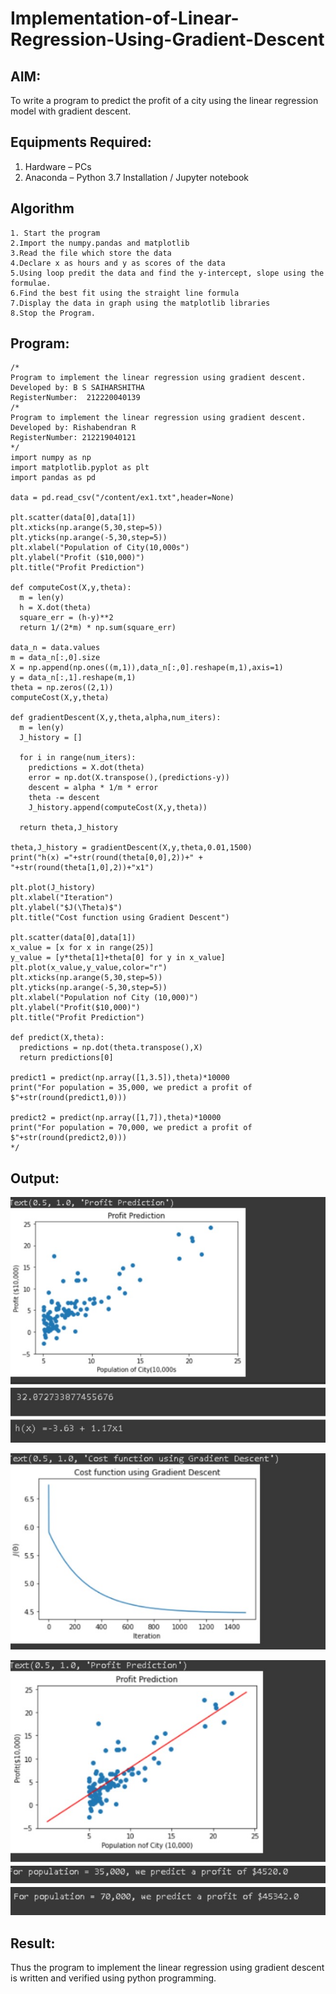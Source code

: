 # Implementation-of-Linear-Regression-Using-Gradient-Descent

## AIM:
To write a program to predict the profit of a city using the linear regression model with gradient descent.

## Equipments Required:
1. Hardware – PCs
2. Anaconda – Python 3.7 Installation / Jupyter notebook

## Algorithm
```
1. Start the program
2.Import the numpy.pandas and matplotlib
3.Read the file which store the data
4.Declare x as hours and y as scores of the data
5.Using loop predit the data and find the y-intercept, slope using the formulae.
6.Find the best fit using the straight line formula
7.Display the data in graph using the matplotlib libraries
8.Stop the Program.
```
## Program:
```
/*
Program to implement the linear regression using gradient descent.
Developed by: B S SAIHARSHITHA
RegisterNumber:  212220040139
/*
Program to implement the linear regression using gradient descent.
Developed by: Rishabendran R
RegisterNumber: 212219040121
*/
import numpy as np
import matplotlib.pyplot as plt
import pandas as pd

data = pd.read_csv("/content/ex1.txt",header=None)

plt.scatter(data[0],data[1])
plt.xticks(np.arange(5,30,step=5))
plt.yticks(np.arange(-5,30,step=5))
plt.xlabel("Population of City(10,000s")
plt.ylabel("Profit ($10,000)")
plt.title("Profit Prediction")

def computeCost(X,y,theta):
  m = len(y)
  h = X.dot(theta)
  square_err = (h-y)**2
  return 1/(2*m) * np.sum(square_err)

data_n = data.values
m = data_n[:,0].size
X = np.append(np.ones((m,1)),data_n[:,0].reshape(m,1),axis=1)
y = data_n[:,1].reshape(m,1)
theta = np.zeros((2,1))
computeCost(X,y,theta)

def gradientDescent(X,y,theta,alpha,num_iters):
  m = len(y)
  J_history = []

  for i in range(num_iters):
    predictions = X.dot(theta)
    error = np.dot(X.transpose(),(predictions-y))
    descent = alpha * 1/m * error
    theta -= descent
    J_history.append(computeCost(X,y,theta))

  return theta,J_history

theta,J_history = gradientDescent(X,y,theta,0.01,1500)
print("h(x) ="+str(round(theta[0,0],2))+" + "+str(round(theta[1,0],2))+"x1")

plt.plot(J_history)
plt.xlabel("Iteration")
plt.ylabel("$J(\Theta)$")
plt.title("Cost function using Gradient Descent")

plt.scatter(data[0],data[1])
x_value = [x for x in range(25)]
y_value = [y*theta[1]+theta[0] for y in x_value] 
plt.plot(x_value,y_value,color="r")
plt.xticks(np.arange(5,30,step=5))
plt.yticks(np.arange(-5,30,step=5))
plt.xlabel("Population nof City (10,000)")
plt.ylabel("Profit($10,000)")
plt.title("Profit Prediction")

def predict(X,theta):
  predictions = np.dot(theta.transpose(),X)
  return predictions[0]

predict1 = predict(np.array([1,3.5]),theta)*10000
print("For population = 35,000, we predict a profit of $"+str(round(predict1,0)))

predict2 = predict(np.array([1,7]),theta)*10000
print("For population = 70,000, we predict a profit of $"+str(round(predict2,0)))
*/
```

## Output:
![image](https://github.com/prathima2002/Implementation-of-Linear-Regression-Using-Gradient-Descent/blob/e19d5fb2a699a869197c1a04cd5ef43cef3df22b/WhatsApp%20Image%202022-11-24%20at%2014.03.01.jpeg)

![image](https://github.com/prathima2002/Implementation-of-Linear-Regression-Using-Gradient-Descent/blob/f0a244fbb6be3e4b6291d4b20a7d939551da03a2/WhatsApp%20Image%202022-11-24%20at%2014.03.13.jpeg)

![image](https://github.com/prathima2002/Implementation-of-Linear-Regression-Using-Gradient-Descent/blob/101e01441d984564f7919ccb9d4675122355625f/WhatsApp%20Image%202022-11-24%20at%2014.03.27.jpeg)
## Result:
Thus the program to implement the linear regression using gradient descent is written and verified using python programming.

